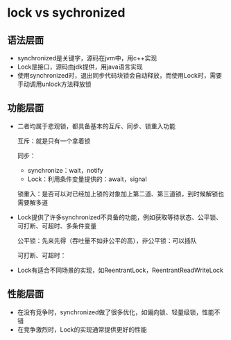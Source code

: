 # lock vs sychronized



## 语法层面

- synchronized是关键字，源码在jvm中，用c++实现
- Lock是接口，源码由jdk提供，用java语言实现
- 使用synchronized时，退出同步代码块锁会自动释放，而使用Lock时，需要手动调用unlock方法释放锁



## 功能层面

- 二者均属于悲观锁，都具备基本的互斥、同步、锁重入功能

  互斥：就是只有一个拿着锁

  同步：

  - synchronize：wait，notify
  - Lock：利用条件变量提供的：await，signal

  锁重入：是否可以对已经加上锁的对象加上第二道、第三道锁，到时候解锁也需要解多道

- Lock提供了许多synchronized不具备的功能，例如获取等待状态、公平锁、可打断、可超时、多条件变量

  公平锁：先来先得（吞吐量不如非公平的高），非公平锁：可以插队

  可打断、可超时：

- Lock有适合不同场景的实现，如ReentrantLock，ReentrantReadWriteLock

  



## 性能层面

- 在没有竞争时，synchronized做了很多优化，如偏向锁、轻量级锁，性能不错
- 在竞争激烈时，Lock的实现通常提供更好的性能

